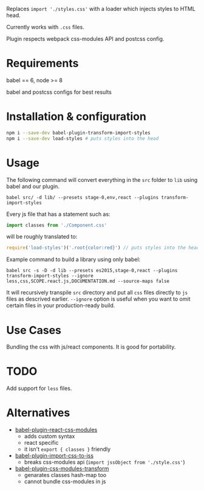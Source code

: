 Replaces `import './styles.css'` with a loader which injects styles to HTML head. 

Currently works with `.css` files.

Plugin respects webpack css-modules API and postcss config.

# Requirements
babel == 6, node >= 8

babel and postcss configs for best results

# Installation & configuration
```sh
npm i --save-dev babel-plugin-transform-import-styles
npm i --save-dev load-styles # puts styles into the head
```

# Usage

The following command will convert everything in the `src` folder to `lib` using babel and our plugin.

    babel src/ -d lib/ --presets stage-0,env,react --plugins transform-import-styles

Every js file that has a statement such as:

```js
import classes from './Component.css'
```

will be roughly translated to:

```js
require('load-styles')('.root{color:red}') // puts styles into the head
```

Example command to build a library using only babel:

```
babel src -s -D -d lib --presets es2015,stage-0,react --plugins transform-import-styles --ignore less,css,SCOPE.react.js,DOCUMENTATION.md --source-maps false
```
It will recursively transpile `src` directory and put all `css` files directly to `js` files as descrived earlier. `--ignore` option is useful when you want to omit certain files in your production-ready build.

# Use Cases

Bundling the css with js/react components.
It is good for portability.

# TODO

Add support for `less` files.

# Alternatives
- [babel-plugin-react-css-modules](https://github.com/gajus/babel-plugin-react-css-modules)
  - adds custom syntax
  - react specific
  - it isn't `export { classes }` friendly
- [babel-plugin-import-css-to-jss](https://github.com/websecurify/babel-plugin-import-css-to-jss)
  - breaks css-modules api (`import jssObject from './style.css'`)
- [babel-plugin-css-modules-transform](https://github.com/michalkvasnicak/babel-plugin-css-modules-transform)
  - genarates classes hash-map too
  - cannot bundle css-modules in js
